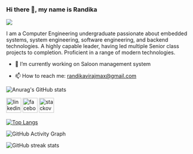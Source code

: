 
### Hi there 👋, my name is Randika
![](https://drive.google.com/file/d/1gF5DWHTWYVMdgAEyivSB-ra70yBWJtGA/view?usp=sharing)

 I am a Computer Engineering undergraduate passionate about embedded systems, system engineering, software engineering, and backend technologies. A highly capable leader, having led multiple Senior class projects to completion. Proficient in a range of modern technologies.



- 🔭 I’m currently working on Saloon management system
<!-- - 🌱 I’m currently learning Rust  -->
- 📫 How to reach me: randikavirajmax@gmail.com 




![Anurag's GitHub stats](https://github-readme-stats.vercel.app/api?username=Randikaviraj&show_icons=true&theme=radical)





[<img src='https://cdn.jsdelivr.net/npm/simple-icons@3.0.1/icons/linkedin.svg' alt='linkedin' height='40'>](https://www.linkedin.com/in/https://www.linkedin.com/in/randika-viraj-b61824184//)  [<img src='https://cdn.jsdelivr.net/npm/simple-icons@3.0.1/icons/facebook.svg' alt='facebook' height='40'>](https://www.facebook.com/https://www.facebook.com/randika.viraj.58)  [<img src='https://cdn.jsdelivr.net/npm/simple-icons@3.0.1/icons/stackoverflow.svg' alt='stackoverflow' height='40'>](https://stackoverflow.com/users/https://stackoverflow.com/users/12693966/randika) 


[![Top Langs](https://github-readme-stats.vercel.app/api/top-langs/?username=Randikaviraj)](https://github.com/anuraghazra/github-readme-stats)

![GitHub Activity Graph](https://activity-graph.herokuapp.com/graph?username=Randikaviraj)  



![GitHub streak stats](https://github-readme-streak-stats.herokuapp.com/?user=Randikaviraj) 
